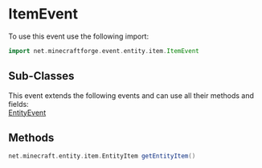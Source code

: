 # ItemEvent

To use this event use the following import:
```groovy
import net.minecraftforge.event.entity.item.ItemEvent
```

## Sub-Classes
This event extends the following events and can use all their methods and fields: <br>
[EntityEvent](entity_event.md)

## Methods
```groovy
net.minecraft.entity.item.EntityItem getEntityItem()
```

